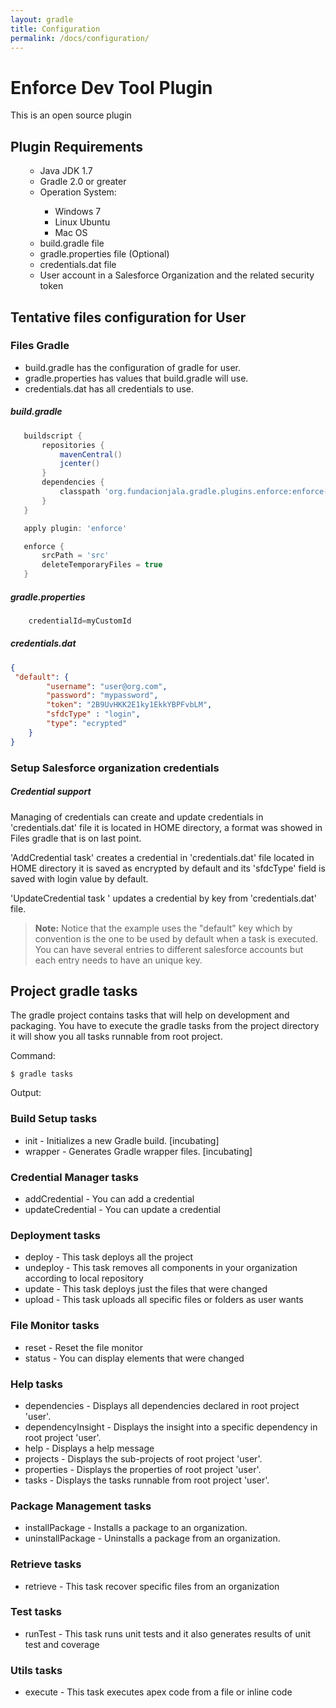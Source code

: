 ```yaml
---
layout: gradle
title: Configuration
permalink: /docs/configuration/
---
```

Enforce Dev Tool Plugin
=============

This is an open source plugin

## Plugin Requirements
<ol>
	<ul>
		<li> Java JDK 1.7</li>
		<li> Gradle 2.0 or greater</li>
	    <li> Operation System:</li>
			<ul>
				<li>Windows 7</li>
				<li>Linux Ubuntu</li>
				<li>Mac OS</li>
			</ul>
		<li> build.gradle file </li>
		<li> gradle.properties file (Optional) </li>
		<li> credentials.dat file </li>
		<li> User account in a Salesforce Organization and the related security token </li>
   </ul>
</ol>

## Tentative files configuration for User

### Files Gradle

* build.gradle has the configuration of gradle for user.
* gradle.properties has values that build.gradle will use.
* credentials.dat has all credentials to use.

##### build.gradle
```groovy
   buildscript {
       repositories {
           mavenCentral()
           jcenter()
       }
       dependencies {
           classpath 'org.fundacionjala.gradle.plugins.enforce:enforce-gradle-plugin:1.0.0'
       }
   }

   apply plugin: 'enforce'

   enforce {
       srcPath = 'src'
       deleteTemporaryFiles = true
   }
```

#####  gradle.properties

```groovy
    credentialId=myCustomId
```

#####  credentials.dat

```json
{
 "default": {
        "username": "user@org.com",
        "password": "mypassword",
        "token": "2B9UvHKK2E1ky1EkkYBPFvbLM",
        "sfdcType" : "login",
        "type": "ecrypted"
    }
}
```

<h3> <strong>Setup Salesforce organization credentials </strong></h3>

<div class="note info">
  <h5>Credential support</h5>
  <p>Managing of credentials can create and update credentials in 'credentials.dat' file it is located in HOME directory, a format was showed in Files gradle that is on last point.</p>
   <p> 'AddCredential task' creates a credential in 'credentials.dat' file located in HOME directory it is saved as encrypted by default and its 'sfdcType' field is saved with login value by default.</p>
   <p> 'UpdateCredential task ' updates a credential by key from 'credentials.dat' file.</p>
</div>


> **Note:** Notice that the example uses the "default" key which by convention is the one to be used by default when a task is executed. You can have several entries to different salesforce accounts but each entry needs to have an unique key.

## Project gradle tasks

The gradle project contains tasks that will help on development and packaging. You have to execute the gradle tasks from the project directory it will show you all tasks runnable from root project.

Command:

	$ gradle tasks
	
Output:

### Build Setup tasks

  * init - Initializes a new Gradle build. [incubating]
  * wrapper - Generates Gradle wrapper files. [incubating]

### Credential Manager tasks

   * addCredential - You can add a credential
   * updateCredential - You can update a credential

### Deployment tasks

   * deploy - This task deploys all the project
   * undeploy - This task removes all components in your organization according to local repository
   * update - This task deploys just the files that were changed
   * upload - This task uploads all specific files or folders as user wants

### File Monitor tasks

   * reset - Reset the file monitor
   * status - You can display elements that were changed

### Help tasks

   * dependencies - Displays all dependencies declared in root project 'user'.
   * dependencyInsight - Displays the insight into a specific dependency in root project 'user'.
   * help - Displays a help message
   * projects - Displays the sub-projects of root project 'user'.
   * properties - Displays the properties of root project 'user'.
   * tasks - Displays the tasks runnable from root project 'user'.

### Package Management tasks

   * installPackage - Installs a package to an organization.
   * uninstallPackage - Uninstalls a package from an organization.

### Retrieve tasks

   * retrieve - This task recover specific files from an organization

### Test tasks

   * runTest - This task runs unit tests and it also generates results of unit test and coverage

### Utils tasks

   * execute - This task executes apex code from a file or inline code
